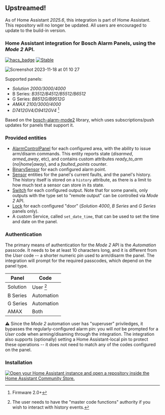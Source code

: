 ## Upstreamed!

As of Home Assistant _2025.6_, this integration is part of Home Assistant.
This repository will no longer be updated. All users are encouraged to update to the build-in version.

### Home Assistant integration for Bosch Alarm Panels, using the _Mode 2_ API.

[![hacs_badge](https://img.shields.io/badge/HACS-Default-orange.svg)](https://github.com/hacs/integration)
[![Stable](https://img.shields.io/github/v/release/mag1024/bosch-alarm-homeassistant)](https://github.com/mag1024/bosch-alarm-homeassistant/releases/latest)

![Screenshot 2023-11-18 at 01 10 27](https://github.com/mag1024/bosch-alarm-homeassistant/assets/787978/022c331d-6a11-4796-b773-fc19c5bee32b)

Supported panels:
 * _Solution 2000/3000/4000_
 * B Series: _B3512/B4512/B5512/B6512_
 * G Series: _B8512G/B9512G_
 * _AMAX 2100/3000/4000_
 * _D7412GV4/D9412GV4_ [^1]

[^1]: Firmware 2.0+

Based on the [bosch-alarm-mode2](https://github.com/mag1024/bosch-alarm-mode2) library, which uses subscriptions/push updates for panels that support it.

### Provided entities
- [AlarmControlPanel](https://developers.home-assistant.io/docs/core/entity/alarm-control-panel/) for each configured area, with the ability to issue arm/disarm commands.
  This entity reports state (*disarmed*, *armed_away*, etc), and contains custom attributes *ready_to_arm* (*no*|*home*|*away*), and a *faulted_points* counter.
- [BinarySensor](https://developers.home-assistant.io/docs/core/entity/binary-sensor) for each configured alarm point.
- [Sensor](https://developers.home-assistant.io/docs/core/entity/sensor/) entities for the panel's current faults, and the panel's history.
  The history itself is stored on a `history` attribute, as there is a limit to how much text a sensor can store in its state.
- [Switch](https://developers.home-assistant.io/docs/core/entity/switch) for each configured output. Note that for some panels, only outputs with the type set to "remote output" can be controlled via _Mode 2_ API.
- [Lock](https://developers.home-assistant.io/docs/core/entity/lock) for each configured "door" (_Solution 4000_, _B Series_ and _G Series_ panels only).
- A custom Service, called `set_date_time`, that can be used to set the time and date on the panel.

### Authentication
The primary means of authentication for the _Mode 2_ API is the _Automation_ passcode. It needs to be at least 10 characters long, and it is different from the _User_ code -- a shorter numeric pin used to arm/disarm the panel.
The integration will prompt for the required passcodes, which depend on the panel type.

| Panel | Code |
| --- | --- |
| Solution | User [^2] |
| B Series | Automation |
| G Series | Automation |
| AMAX | Both |

[^2]: The user needs to have the "master code functions" authority if you wish to interact with history events.

⚠️ Since the _Mode 2_ automation user has "superuser" priviledges, it bypasses the regularly-configured alarm pin: you will _not_ be prompted for a _User_ code when arming/disaming through the integration.
The integration also supports (optionally) setting a Home Assistant-local pin to protect these operations -- it does not need to match any of the codes configured on the panel. 

### Installation

[![Open your Home Assistant instance and open a repository inside the Home Assistant Community Store.](https://my.home-assistant.io/badges/hacs_repository.svg)](https://my.home-assistant.io/redirect/hacs_repository/?owner=mag1024&repository=bosch-alarm-homeassistant&category=integration)
